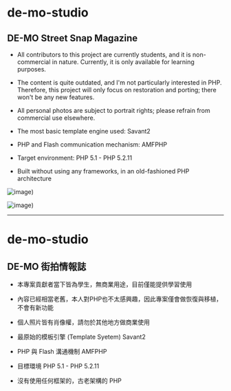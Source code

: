 # de-mo-studio
## DE-MO Street Snap Magazine
- All contributors to this project are currently students, and it is non-commercial in nature. Currently, it is only available for learning purposes.
- The content is quite outdated, and I'm not particularly interested in PHP. Therefore, this project will only focus on restoration and porting; there won't be any new features.
- All personal photos are subject to portrait rights; please refrain from commercial use elsewhere.

- The most basic template engine used: Savant2
- PHP and Flash communication mechanism: AMFPHP
- Target environment: PHP 5.1 - PHP 5.2.11
- Built without using any frameworks, in an old-fashioned PHP architecture

![image](https://github.com/TIZsoft/de-mo-studio/blob/php-5.x/docs/screenshot/html-v2/detail-view.gif))

![image](https://github.com/TIZsoft/de-mo-studio/blob/php-5.x/docs/screenshot/html-v2/style-list-view.gif))

  ------

# de-mo-studio
## DE-MO 街拍情報誌
- 本專案貢獻者當下皆為學生，無商業用途，目前僅能提供學習使用
- 內容已經相當老舊，本人對PHP也不太感興趣，因此專案僅會做恢復與移植，不會有新功能
- 個人照片皆有肖像權，請勿於其他地方做商業使用

- 最原始的模板引擎 (Template Syetem) Savant2
- PHP 與 Flash 溝通機制 AMFPHP
- 目標環境 PHP 5.1 - PHP 5.2.11
- 沒有使用任何框架的，古老架構的 PHP



